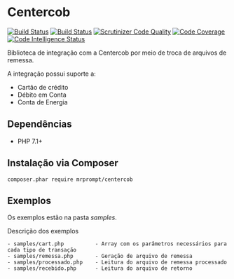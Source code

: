 Centercob
=========

[![Build Status](https://travis-ci.org/mrprompt/Centercob.svg?branch=master)](https://travis-ci.org/mrprompt/Centercob)
[![Build Status](https://scrutinizer-ci.com/g/mrprompt/Centercob/badges/build.png?b=master)](https://scrutinizer-ci.com/g/mrprompt/Centercob/build-status/master)
[![Scrutinizer Code Quality](https://scrutinizer-ci.com/g/mrprompt/Centercob/badges/quality-score.png?b=master)](https://scrutinizer-ci.com/g/mrprompt/Centercob/?branch=master)
[![Code Coverage](https://scrutinizer-ci.com/g/mrprompt/Centercob/badges/coverage.png?b=master)](https://scrutinizer-ci.com/g/mrprompt/Centercob/?branch=master)
[![Code Intelligence Status](https://scrutinizer-ci.com/g/mrprompt/Centercob/badges/code-intelligence.svg?b=master)](https://scrutinizer-ci.com/code-intelligence)

Biblioteca de integração com a Centercob por meio de troca de arquivos de remessa.

A integração possui suporte a:

- Cartão de crédito
- Débito em Conta
- Conta de Energia

## Dependências

- PHP 7.1+

## Instalação via Composer

```
composer.phar require mrprompt/centercob
```
   
## Exemplos

Os exemplos estão na pasta *samples*.

Descrição dos exemplos

    - samples/cart.php          - Array com os parâmetros necessários para cada tipo de transação
    - samples/remessa.php       - Geração de arquivo de remessa
    - samples/processado.php    - Leitura do arquivo de remessa processado
    - samples/recebido.php      - Leitura do arquivo de retorno
    
